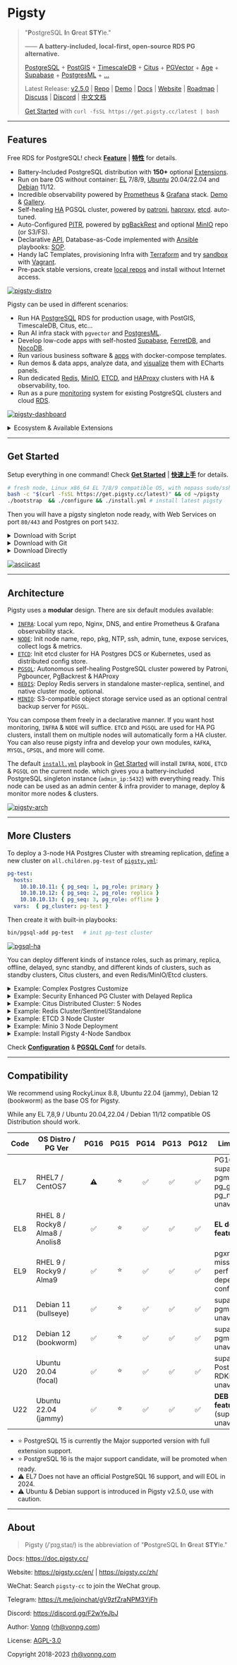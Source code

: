 # Pigsty

> "**P**ostgreSQL **I**n **G**reat **STY**le."
>
> —— **A battery-included, local-first, open-source RDS PG alternative.**
>
> [PostgreSQL](https://www.postgresql.org/) + [PostGIS](https://postgis.net/) + [TimescaleDB](https://www.timescale.com/) + [Citus](https://www.citusdata.com/) + [PGVector](https://github.com/pgvector/pgvector) + [Age](https://age.apache.org/) + [Supabase](https://supabase.com/) + [PostgresML](https://postgresml.org/) + [...](PGSQL-EXTENSION.md)
>
> Latest Release: [v2.5.0](https://github.com/Vonng/pigsty/releases/tag/v2.5.0) | [Repo](https://github.com/Vonng/pigsty) | [Demo](https://demo.pigsty.cc) | [Docs](https://doc.pigsty.cc/) | [Website](https://pigsty.cc/en/)  | [Roadmap](https://github.com/users/Vonng/projects/2/views/3) | [Discuss](https://github.com/Vonng/pigsty/discussions) | [Discord](https://discord.gg/F2wYeJbJ) | [中文文档](/zh/)
>
> [Get Started](INSTALL.md) with `curl -fsSL https://get.pigsty.cc/latest | bash`



----------------

## Features

Free RDS for PostgreSQL! check [**Feature**](FEATURE.md) | [**特性**](/zh/FEATURE.md) for details.

- Battery-Included PostgreSQL distribution with **150+** optional [Extensions](PGSQL-EXTENSION.md).
- Run on bare OS without container: [EL](https://en.wikipedia.org/wiki/Red_Hat_Enterprise_Linux_derivatives) 7/8/9, [Ubuntu](https://ubuntu.com/) 20.04/22.04 and [Debian](https://www.debian.org/) 11/12.
- Incredible observability powered by [Prometheus](https://prometheus.io/) & [Grafana](https://grafana.com/) stack. [Demo](https://demo.pigsty.cc) & [Gallery](https://github.com/Vonng/pigsty/wiki/Gallery).
- Self-healing [HA](PGSQL-ARCH) PGSQL cluster, powered by [patroni](https://patroni.readthedocs.io/en/latest/), [haproxy](http://www.haproxy.org/), [etcd](https://etcd.io/). auto-tuned.
- Auto-Configured [PITR](PGSQL-PITR), powered by [pgBackRest](https://pgbackrest.org/) and optional [MinIO](https://min.io/) repo (or S3/FS).
- Declarative [API](CONFIG), Database-as-Code implemented with [Ansible](https://www.ansible.com/) playbooks: [SOP](PGSQL-ADMIN).
- Handy IaC Templates, provisioning Infra with [Terraform](https://github.com/Vonng/pigsty/tree/master/terraform/README.md) and try [sandbox](docs/PROVISION.md) with [Vagrant](https://github.com/Vonng/pigsty/tree/master/vagrant/README.md).
- Pre-pack stable versions, create [local repos](INSTALL#offline-packages) and install without Internet access.

[![pigsty-distro](https://github.com/Vonng/pigsty/assets/8587410/a0550ad2-7bb9-4051-8758-9e5e3b294e54)](FEATURE.md)

Pigsty can be used in different scenarios:
- Run HA [PostgreSQL](docs/PGSQL.md) RDS for production usage, with PostGIS, TimescaleDB, Citus, etc...
- Run AI infra stack with `pgvector` and [PostgresML](https://github.com/Vonng/pigsty/tree/master/app/pgml/README.md).
- Develop low-code apps with self-hosted [Supabase](https://github.com/Vonng/pigsty/tree/master/app/supabase/README.md), [FerretDB](MONGO), and [NocoDB](https://github.com/Vonng/pigsty/tree/master/app/nocodb/README.md).
- Run various business software & [apps](https://github.com/Vonng/pigsty/blob/master/app/README.md) with docker-compose templates.
- Run demos & data apps, analyze data, and [visualize](https://demo.pigsty.cc/d/isd-overview/) them with ECharts panels.
- Run dedicated [Redis](REDIS), [MinIO](MINIO), [ETCD](ETCD), and [HAProxy](NODE) clusters with HA & observability, too.
- Run as a pure [monitoring](docs/PGSQL-MONITOR.md#monitor-mode) system for existing PostgreSQL clusters and cloud [RDS](docs/PGSQL-MONITOR.md#monitor-rds).

[![pigsty-dashboard](https://github.com/Vonng/pigsty/assets/8587410/cd4e6620-bc36-44dc-946b-b9ae56f93c90)](https://demo.pigsty.cc)


<details><summary>Ecosystem & Available Extensions</summary></br>

Pigsty has over **150+** [extensions](PGSQL-EXTENSION.md) pre-compiled and packaged, including some not included in the official PGDG repo. Some of the most potent extensions are:

- PostGIS: Add geospatial data support to PostgreSQL
- TimescaleDB: Add time-series/continuous-aggregation support to PostgreSQL
- PGVector: AI vector/embedding data type support, and ivfflat / hnsw index access method
- Citus: Turn a standalone primary-replica postgres cluster into a horizontally scalable distributed cluster
- Apache AGE: Add OpenCypher graph query language support to PostgreSQL, works like Neo4J
- PG GraphQL: Add GraphQL language support to PostgreSQL
- zhparser : Add Chinese word segmentation support to PostgreSQL, works like ElasticSearch
- [Supabase](https://github.com/Vonng/pigsty/tree/master/app/supabase): Open-Source Firebase alternative based on PostgreSQL
- [FerretDB](https://github.com/Vonng/pigsty/tree/master/app/ferretdb): Open-Source MongoDB alternative based on PostgreSQL
- [PostgresML](https://github.com/Vonng/pigsty/tree/master/app/pgml): Use machine learning algorithms and pretrained models with SQL

[![pigsty-extension](https://github.com/Vonng/pigsty/assets/8587410/91dfee81-3193-4505-b33f-0c5949dabf02)](PGSQL-EXTENSION.md)

| name                         | version |   source   | type  | comment                                                                                                                    |
|------------------------------|:-------:|:----------:|:-----:|----------------------------------------------------------------------------------------------------------------------------|
| **age**                      |  1.4.0  | **PIGSTY** | FEAT  | Apache AGE graph database extension                                                                                        |
| **pointcloud**               |  1.2.5  | **PIGSTY** | FEAT  | A PostgreSQL extension for storing point cloud (LIDAR) data.                                                               |
| **http**                     |   1.6   | **PIGSTY** | FEAT  | HTTP client for PostgreSQL, allows web page retrieval inside the database.                                                 |
| pg_tle                       |  1.2.0  | **PIGSTY** | FEAT  | Trusted Language Extensions for PostgreSQL                                                                                 |
| roaringbitmap                |   0.5   | **PIGSTY** | FEAT  | Support for Roaring Bitmaps                                                                                                |
| **zhparser**                 |   2.2   | **PIGSTY** | FEAT  | Parser for full-text search of Chinese                                                                                     |
| **pgml**                     |  2.7.9  | **PIGSTY** | FEAT  | PostgresML: Use the expressive power of SQL along with the most advanced machine learning algorithms and pretrained models |
| pg_net                       |  0.7.3  | **PIGSTY** | FEAT  | A PostgreSQL extension that enables asynchronous (non-blocking) HTTP/HTTPS requests with SQL                               |
| vault                        |  0.2.9  | **PIGSTY** | FEAT  | Extension for storing encrypted secrets in the Vault                                                                       |
| **pg_graphql**               |  1.4.0  | **PIGSTY** | FEAT  | GraphQL support for PostgreSQL                                                                                             |
| **hydra**                    |  1.0.0  | **PIGSTY** | FEAT  | Hydra is open source, column-oriented Postgres extension                                                                   |
| credcheck                    |  2.1.0  |    PGDG    | ADMIN | credcheck - postgresql plain text credential checker                                                                       |
| **pg_cron**                  |   1.5   |    PGDG    | ADMIN | Job scheduler for PostgreSQL                                                                                               |
| pg_background                |   1.0   |    PGDG    | ADMIN | Run SQL queries in the background                                                                                          |
| pg_jobmon                    |  1.4.1  |    PGDG    | ADMIN | Extension for logging and monitoring functions in PostgreSQL                                                               |
| pg_readonly                  |  1.0.0  |    PGDG    | ADMIN | cluster database read only                                                                                                 |
| **pg_repack**                |  1.4.8  |    PGDG    | ADMIN | Reorganize tables in PostgreSQL databases with minimal locks                                                               |
| pg_squeeze                   |   1.5   |    PGDG    | ADMIN | A tool to remove unused space from a relation.                                                                             |
| pgfincore                    |   1.2   |    PGDG    | ADMIN | examine and manage the os buffer cache                                                                                     |
| **pglogical**                |  2.4.3  |    PGDG    | ADMIN | PostgreSQL Logical Replication                                                                                             |
| pglogical_origin             |  1.0.0  |    PGDG    | ADMIN | Dummy extension for compatibility when upgrading from Postgres 9.4                                                         |
| prioritize                   |   1.0   |    PGDG    | ADMIN | get and set the priority of PostgreSQL backends                                                                            |
| set_user                     |  4.0.1  |    PGDG    | AUDIT | similar to SET ROLE but with added logging                                                                                 |
| **passwordcracklib**         |  3.0.0  |    PGDG    | AUDIT | Enforce password policy                                                                                                    |
| pgaudit                      |   1.7   |    PGDG    | AUDIT | provides auditing functionality                                                                                            |
| pgcryptokey                  |   1.0   |    PGDG    | AUDIT | cryptographic key management                                                                                               |
| hdfs_fdw                     |  2.0.5  |    PGDG    |  FDW  | foreign-data wrapper for remote hdfs servers                                                                               |
| mongo_fdw                    |   1.1   |    PGDG    |  FDW  | foreign data wrapper for MongoDB access                                                                                    |
| multicorn                    |   2.4   |    PGDG    |  FDW  | Multicorn2 Python3.6+ bindings for Postgres 11++ Foreign Data Wrapper                                                      |
| mysql_fdw                    |   1.2   |    PGDG    |  FDW  | Foreign data wrapper for querying a MySQL server                                                                           |
| pgbouncer_fdw                |   0.4   |    PGDG    |  FDW  | Extension for querying pgbouncer stats from normal SQL views & running pgbouncer commands from normal SQL functions        |
| sqlite_fdw                   |   1.1   |    PGDG    |  FDW  | SQLite Foreign Data Wrapper                                                                                                |
| tds_fdw                      |  2.0.3  |    PGDG    |  FDW  | Foreign data wrapper for querying a TDS database (Sybase or Microsoft SQL Server)                                          |
| emaj                         |  4.2.0  |    PGDG    | FEAT  | E-Maj extension enables fine-grained write logging and time travel on subsets of the database.                             |
| periods                      |   1.2   |    PGDG    | FEAT  | Provide Standard SQL functionality for PERIODs and SYSTEM VERSIONING                                                       |
| pg_ivm                       |   1.5   |    PGDG    | FEAT  | incremental view maintenance on PostgreSQL                                                                                 |
| pgq                          |   3.5   |    PGDG    | FEAT  | Generic queue for PostgreSQL                                                                                               |
| pgsodium                     |  3.1.8  |    PGDG    | FEAT  | Postgres extension for libsodium functions                                                                                 |
| **timescaledb**              | 2.11.2  |    PGDG    | FEAT  | Enables scalable inserts and complex queries for time-series data (Apache 2 Edition)                                       |
| **wal2json**                 |  2.5.1  |    PGDG    | FEAT  | Capture JSON format CDC change via logical decoding                                                                        |
| **vector**                   |  0.5.0  |    PGDG    | FEAT  | vector data type and ivfflat / hnsw access method                                                                          |
| count_distinct               |  3.0.1  |    PGDG    | FUNC  | An alternative to COUNT(DISTINCT ...) aggregate, usable with HashAggregate                                                 |
| ddlx                         |  0.23   |    PGDG    | FUNC  | DDL eXtractor functions                                                                                                    |
| extra_window_functions       |   1.0   |    PGDG    | FUNC  | Additional window functions to PostgreSQL                                                                                  |
| mysqlcompat                  |  0.0.7  |    PGDG    | FUNC  | MySQL compatibility functions                                                                                              |
| orafce                       |   4.5   |    PGDG    | FUNC  | Functions and operators that emulate a subset of functions and packages from the Oracle RDBMS                              |
| pgsql_tweaks                 | 0.10.0  |    PGDG    | FUNC  | Some functions and views for daily usage                                                                                   |
| tdigest                      |  1.4.0  |    PGDG    | FUNC  | Provides tdigest aggregate function.                                                                                       |
| topn                         |  2.4.0  |    PGDG    | FUNC  | type for top-n JSONB                                                                                                       |
| unaccent                     |   1.1   |    PGDG    | FUNC  | text search dictionary that removes accents                                                                                |
| address_standardizer         |  3.3.3  |    PGDG    |  GIS  | Used to parse an address into constituent elements. Generally used to support geocoding address normalization step.        |
| address_standardizer_data_us |  3.3.3  |    PGDG    |  GIS  | Address Standardizer US dataset example                                                                                    |
| **postgis**                  |  3.3.3  |    PGDG    |  GIS  | PostGIS geometry and geography spatial types and functions                                                                 |
| postgis_raster               |  3.3.3  |    PGDG    |  GIS  | PostGIS raster types and functions                                                                                         |
| postgis_sfcgal               |  3.3.3  |    PGDG    |  GIS  | PostGIS SFCGAL functions                                                                                                   |
| postgis_tiger_geocoder       |  3.3.3  |    PGDG    |  GIS  | PostGIS tiger geocoder and reverse geocoder                                                                                |
| postgis_topology             |  3.3.3  |    PGDG    |  GIS  | PostGIS topology spatial types and functions                                                                               |
| amcheck                      |   1.3   |    PGDG    | INDEX | functions for verifying relation integrity                                                                                 |
| bloom                        |   1.0   |    PGDG    | INDEX | bloom access method - signature file based index                                                                           |
| hll                          |  2.16   |    PGDG    | INDEX | type for storing hyperloglog data                                                                                          |
| pgtt                         | 2.10.0  |    PGDG    | INDEX | Extension to add Global Temporary Tables feature to PostgreSQL                                                             |
| rum                          |   1.3   |    PGDG    | INDEX | RUM index access method                                                                                                    |
| hstore_plperl                |   1.0   |    PGDG    | LANG  | transform between hstore and plperl                                                                                        |
| hstore_plperlu               |   1.0   |    PGDG    | LANG  | transform between hstore and plperlu                                                                                       |
| plpgsql_check                |   2.3   |    PGDG    | LANG  | extended check for plpgsql functions                                                                                       |
| plsh                         |    2    |    PGDG    | LANG  | PL/sh procedural language                                                                                                  |
| **citus**                    | 12.0-1  |    PGDG    | SHARD | Citus distributed database                                                                                                 |
| citus_columnar               | 11.3-1  |    PGDG    | SHARD | Citus Columnar extension                                                                                                   |
| pg_fkpart                    |   1.7   |    PGDG    | SHARD | Table partitioning by foreign key utility                                                                                  |
| pg_partman                   |  4.7.3  |    PGDG    | SHARD | Extension to manage partitioned tables by time or ID                                                                       |
| plproxy                      | 2.10.0  |    PGDG    | SHARD | Database partitioning implemented as procedural language                                                                   |
| hypopg                       |  1.4.0  |    PGDG    | STAT  | Hypothetical indexes for PostgreSQL                                                                                        |
| logerrors                    |   2.1   |    PGDG    | STAT  | Function for collecting statistics about messages in logfile                                                               |
| pg_auth_mon                  |   1.1   |    PGDG    | STAT  | monitor connection attempts per user                                                                                       |
| pg_permissions               |   1.1   |    PGDG    | STAT  | view object permissions and compare them with the desired state                                                            |
| pg_qualstats                 |  2.0.4  |    PGDG    | STAT  | An extension collecting statistics about quals                                                                             |
| pg_stat_kcache               |  2.2.2  |    PGDG    | STAT  | Kernel statistics gathering                                                                                                |
| pg_stat_monitor              |   2.0   |    PGDG    | STAT  | aggregated statistics, client information, plan details including plan, and histogram information.                         |
| pg_store_plans               |   1.7   |    PGDG    | STAT  | track plan statistics of all SQL statements executed                                                                       |
| pg_track_settings            |  2.1.2  |    PGDG    | STAT  | Track settings changes                                                                                                     |
| pg_wait_sampling             |   1.1   |    PGDG    | STAT  | sampling based statistics of wait events                                                                                   |
| pldbgapi                     |   1.1   |    PGDG    | STAT  | server-side support for debugging PL/pgSQL functions                                                                       |
| plprofiler                   |   4.2   |    PGDG    | STAT  | server-side support for profiling PL/pgSQL functions                                                                       |
| powa                         |  4.1.4  |    PGDG    | STAT  | PostgreSQL Workload Analyser-core                                                                                          |
| system_stats                 |   1.0   |    PGDG    | STAT  | System statistic functions for PostgreSQL                                                                                  |
| citext                       |   1.6   |    PGDG    | TYPE  | data type for case-insensitive character strings                                                                           |
| geoip                        |  0.2.4  |    PGDG    | TYPE  | An IP geolocation extension (a wrapper around the MaxMind GeoLite dataset)                                                 |
| ip4r                         |   2.4   |    PGDG    | TYPE  | IPv4/v6 and IPv4/v6 range index type for PostgreSQL                                                                        |
| pg_uuidv7                    |   1.1   |    PGDG    | TYPE  | pg_uuidv7: create UUIDv7 values in postgres                                                                                |
| pgmp                         |   1.1   |    PGDG    | TYPE  | Multiple Precision Arithmetic extension                                                                                    |
| semver                       | 0.32.1  |    PGDG    | TYPE  | Semantic version data type                                                                                                 |
| timestamp9                   |  1.3.0  |    PGDG    | TYPE  | timestamp nanosecond resolution                                                                                            |
| unit                         |    7    |    PGDG    | TYPE  | SI units extension                                                                                                         |
| lo                           |   1.1   |  CONTRIB   | ADMIN | Large Object maintenance                                                                                                   |
| old_snapshot                 |   1.0   |  CONTRIB   | ADMIN | utilities in support of old_snapshot_threshold                                                                             |
| pg_prewarm                   |   1.2   |  CONTRIB   | ADMIN | prewarm relation data                                                                                                      |
| pg_surgery                   |   1.0   |  CONTRIB   | ADMIN | extension to perform surgery on a damaged relation                                                                         |
| dblink                       |   1.2   |  CONTRIB   |  FDW  | connect to other PostgreSQL databases from within a database                                                               |
| file_fdw                     |   1.0   |  CONTRIB   |  FDW  | foreign-data wrapper for flat file access                                                                                  |
| postgres_fdw                 |   1.1   |  CONTRIB   |  FDW  | foreign-data wrapper for remote PostgreSQL servers                                                                         |
| autoinc                      |   1.0   |  CONTRIB   | FUNC  | functions for autoincrementing fields                                                                                      |
| dict_int                     |   1.0   |  CONTRIB   | FUNC  | text search dictionary template for integers                                                                               |
| dict_xsyn                    |   1.0   |  CONTRIB   | FUNC  | text search dictionary template for extended synonym processing                                                            |
| earthdistance                |   1.1   |  CONTRIB   | FUNC  | calculate great-circle distances on the surface of the Earth                                                               |
| fuzzystrmatch                |   1.1   |  CONTRIB   | FUNC  | determine similarities and distance between strings                                                                        |
| insert_username              |   1.0   |  CONTRIB   | FUNC  | functions for tracking who changed a table                                                                                 |
| intagg                       |   1.1   |  CONTRIB   | FUNC  | integer aggregator and enumerator (obsolete)                                                                               |
| intarray                     |   1.5   |  CONTRIB   | FUNC  | functions, operators, and index support for 1-D arrays of integers                                                         |
| moddatetime                  |   1.0   |  CONTRIB   | FUNC  | functions for tracking last modification time                                                                              |
| pg_trgm                      |   1.6   |  CONTRIB   | FUNC  | text similarity measurement and index searching based on trigrams                                                          |
| pgcrypto                     |   1.3   |  CONTRIB   | FUNC  | cryptographic functions                                                                                                    |
| refint                       |   1.0   |  CONTRIB   | FUNC  | functions for implementing referential integrity (obsolete)                                                                |
| tablefunc                    |   1.0   |  CONTRIB   | FUNC  | functions that manipulate whole tables, including crosstab                                                                 |
| tcn                          |   1.0   |  CONTRIB   | FUNC  | Triggered change notifications                                                                                             |
| tsm_system_rows              |   1.0   |  CONTRIB   | FUNC  | TABLESAMPLE method which accepts number of rows as a limit                                                                 |
| tsm_system_time              |   1.0   |  CONTRIB   | FUNC  | TABLESAMPLE method which accepts time in milliseconds as a limit                                                           |
| uuid-ossp                    |   1.1   |  CONTRIB   | FUNC  | generate universally unique identifiers (UUIDs)                                                                            |
| btree_gin                    |   1.3   |  CONTRIB   | INDEX | support for indexing common datatypes in GIN                                                                               |
| btree_gist                   |   1.7   |  CONTRIB   | INDEX | support for indexing common datatypes in GiST                                                                              |
| bool_plperl                  |   1.0   |  CONTRIB   | LANG  | transform between bool and plperl                                                                                          |
| bool_plperlu                 |   1.0   |  CONTRIB   | LANG  | transform between bool and plperlu                                                                                         |
| hstore_plpython3u            |   1.0   |  CONTRIB   | LANG  | transform between hstore and plpython3u                                                                                    |
| jsonb_plperl                 |   1.0   |  CONTRIB   | LANG  | transform between jsonb and plperl                                                                                         |
| jsonb_plperlu                |   1.0   |  CONTRIB   | LANG  | transform between jsonb and plperlu                                                                                        |
| jsonb_plpython3u             |   1.0   |  CONTRIB   | LANG  | transform between jsonb and plpython3u                                                                                     |
| ltree_plpython3u             |   1.0   |  CONTRIB   | LANG  | transform between ltree and plpython3u                                                                                     |
| plperl                       |   1.0   |  CONTRIB   | LANG  | PL/Perl procedural language                                                                                                |
| plperlu                      |   1.0   |  CONTRIB   | LANG  | PL/PerlU untrusted procedural language                                                                                     |
| plpgsql                      |   1.0   |  CONTRIB   | LANG  | PL/pgSQL procedural language                                                                                               |
| plpython3u                   |   1.0   |  CONTRIB   | LANG  | PL/Python3U untrusted procedural language                                                                                  |
| pltcl                        |   1.0   |  CONTRIB   | LANG  | PL/TCL procedural language                                                                                                 |
| pltclu                       |   1.0   |  CONTRIB   | LANG  | PL/TCLU untrusted procedural language                                                                                      |
| pageinspect                  |  1.11   |  CONTRIB   | STAT  | inspect the contents of database pages at a low level                                                                      |
| pg_buffercache               |   1.3   |  CONTRIB   | STAT  | examine the shared buffer cache                                                                                            |
| pg_freespacemap              |   1.2   |  CONTRIB   | STAT  | examine the free space map (FSM)                                                                                           |
| **pg_stat_statements**       |  1.10   |  CONTRIB   | STAT  | track planning and execution statistics of all SQL statements executed                                                     |
| pg_visibility                |   1.2   |  CONTRIB   | STAT  | examine the visibility map (VM) and page-level visibility info                                                             |
| pg_walinspect                |   1.0   |  CONTRIB   | STAT  | functions to inspect contents of PostgreSQL Write-Ahead Log                                                                |
| pgrowlocks                   |   1.2   |  CONTRIB   | STAT  | show row-level locking information                                                                                         |
| pgstattuple                  |   1.5   |  CONTRIB   | STAT  | show tuple-level statistics                                                                                                |
| sslinfo                      |   1.2   |  CONTRIB   | STAT  | information about SSL certificates                                                                                         |
| cube                         |   1.5   |  CONTRIB   | TYPE  | data type for multidimensional cubes                                                                                       |
| hstore                       |   1.8   |  CONTRIB   | TYPE  | data type for storing sets of (key, value) pairs                                                                           |
| isn                          |   1.2   |  CONTRIB   | TYPE  | data types for international product numbering standards                                                                   |
| ltree                        |   1.2   |  CONTRIB   | TYPE  | data type for hierarchical tree-like structures                                                                            |
| prefix                       |  1.2.0  |  CONTRIB   | TYPE  | Prefix Range module for PostgreSQL                                                                                         |
| seg                          |   1.4   |  CONTRIB   | TYPE  | data type for representing line segments or floating-point intervals                                                       |
| xml2                         |   1.1   |  CONTRIB   | TYPE  | XPath querying and XSLT                                                                                                    |

</details>



----------------

## Get Started

Setup everything in one command! Check [**Get Started**](INSTALL.md) | [**快速上手**](/zh/INSTALL.md) for details.

```bash
# fresh node, Linux x86_64 EL 7/8/9 compatible OS, with nopass sudo/ssh
bash -c "$(curl -fsSL https://get.pigsty.cc/latest)" && cd ~/pigsty   
./bootstrap  && ./configure && ./install.yml # install latest pigsty
```

Then you will have a pigsty singleton node ready, with Web Services on port `80/443` and Postgres on port `5432`. 

<details><summary>Download with Script</summary>

```bash
$ curl https://get.pigsty.cc/latest | bash
...
[Checking] ===========================================
[ OK ] SOURCE from CDN due to GFW
FROM CDN    : bash -c "$(curl -fsSL https://get.pigsty.cc/latest)"
FROM GITHUB : bash -c "$(curl -fsSL https://raw.githubusercontent.com/Vonng/pigsty/master/bin/latest)"
[Downloading] ===========================================
[ OK ] download pigsty source code from CDN
[ OK ] $ curl -SL https://get.pigsty.cc/v2.5.0/pigsty-v2.5.0.tgz
...
MD5: d5dc4a51efc81932a03d7c010d0d5d64  /tmp/pigsty-v2.5.0.tgz
[Extracting] ===========================================
[ OK ] extract '/tmp/pigsty-v2.5.0.tgz' to '/home/vagrant/pigsty'
[ OK ] $ tar -xf /tmp/pigsty-v2.5.0.tgz -C ~;

[Reference] ===========================================
Official Site:   https://pigsty.cc
Get Started:     https://doc.pigsty.cc/#/INSTALL
Documentation:   https://doc.pigsty.cc
Github Repo:     https://github.com/Vonng/pigsty
Public Demo:     https://demo.pigsty.cc
[Proceeding] ===========================================
cd ~/pigsty      # entering pigsty home directory before proceeding
./bootstrap      # install ansible & download the optional offline packages
./configure      # preflight-check and generate config according to your env
./install.yml    # install pigsty on this node and init it as the admin node
[ OK ] ~/pigsty is ready to go now!
```

</details>


<details><summary>Download with Git</summary>

You can also download pigsty source with `git`, don't forget to checkout a specific version.

```bash
git clone https://github.com/Vonng/pigsty;
cd pigsty; git checkout v2.5.0
```

</details>


<details><summary>Download Directly</summary>

You can also download pigsty source & offline pkgs directly from GitHub release page.

```bash
# get from GitHub
bash -c "$(curl -fsSL https://raw.githubusercontent.com/Vonng/pigsty/master/bin/latest)"

# or download tarball directly with curl
curl -L https://github.com/Vonng/pigsty/releases/download/v2.5.0/pigsty-v2.5.0.tgz -o ~/pigsty.tgz                 # SRC
curl -L https://github.com/Vonng/pigsty/releases/download/v2.5.0/pigsty-pkg-v2.5.0.el9.x86_64.tgz -o /tmp/pkg.tgz  # EL9
curl -L https://github.com/Vonng/pigsty/releases/download/v2.5.0/pigsty-pkg-v2.5.0.el8.x86_64.tgz -o /tmp/pkg.tgz  # EL8
curl -L https://github.com/Vonng/pigsty/releases/download/v2.5.0/pigsty-pkg-v2.5.0.el7.x86_64.tgz -o /tmp/pkg.tgz  # EL7

# alternative CDN in china 
curl -L https://get.pigsty.cc/v2.5.0/pigsty-v2.5.0.tgz -o ~/pigsty.tgz
```

</details>

[![asciicast](https://asciinema.org/a/603609.svg)](https://asciinema.org/a/603609)



----------------

## Architecture

Pigsty uses a **modular** design. There are six default modules available:

* [`INFRA`](INFRA): Local yum repo, Nginx, DNS, and entire Prometheus & Grafana observability stack.
* [`NODE`](NODE):   Init node name, repo, pkg, NTP, ssh, admin, tune, expose services, collect logs & metrics.
* [`ETCD`](ETCD):   Init etcd cluster for HA Postgres DCS or Kubernetes, used as distributed config store.
* [`PGSQL`](PGSQL): Autonomous self-healing PostgreSQL cluster powered by Patroni, Pgbouncer, PgBackrest & HAProxy
* [`REDIS`](REDIS): Deploy Redis servers in standalone master-replica, sentinel, and native cluster mode, optional.
* [`MINIO`](MINIO): S3-compatible object storage service used as an optional central backup server for `PGSQL`.

You can compose them freely in a declarative manner. If you want host monitoring, `INFRA` & `NODE` will suffice.
`ETCD` and `PGSQL` are used for HA PG clusters, install them on multiple nodes will automatically form a HA cluster.
You can also reuse pigsty infra and develop your own modules, `KAFKA`, `MYSQL`, `GPSQL`, and more will come.

The default [`install.yml`](https://github.com/Vonng/pigsty/blob/master/install.yml) playbook in [Get Started](#get-started) will install `INFRA`, `NODE`, `ETCD` & `PGSQL` on the current node. 
which gives you a battery-included PostgreSQL singleton instance (`admin_ip:5432`) with everything ready.
This node can be used as an admin center & infra provider to manage, deploy & monitor more nodes & clusters.

[![pigsty-arch](https://github.com/Vonng/pigsty/assets/8587410/7b226641-e61b-4e79-bc31-759204778bd5)](ARCH.md)



----------------

## More Clusters

To deploy a 3-node HA Postgres Cluster with streaming replication, [define](https://github.com/Vonng/pigsty/blob/master/pigsty.yml#L54) a new cluster on `all.children.pg-test` of [`pigsty.yml`](https://github.com/Vonng/pigsty/blob/master/pigsty.yml):

```yaml 
pg-test:
  hosts:
    10.10.10.11: { pg_seq: 1, pg_role: primary }
    10.10.10.12: { pg_seq: 2, pg_role: replica }
    10.10.10.13: { pg_seq: 3, pg_role: offline }
  vars:  { pg_cluster: pg-test }
```

Then create it with built-in playbooks:

```bash
bin/pgsql-add pg-test   # init pg-test cluster 
```

[![pgsql-ha](https://github.com/Vonng/pigsty/assets/8587410/645501d1-384e-4009-b41b-8488654f17d3)](PGSQL-ARCH.md)

You can deploy different kinds of instance roles, such as primary, replica, offline, delayed, sync standby, and different kinds of clusters, such as standby clusters, Citus clusters, and even Redis/MinIO/Etcd clusters.

<details><summary>Example: Complex Postgres Customize</summary>

```yaml
pg-meta:
  hosts: { 10.10.10.10: { pg_seq: 1, pg_role: primary , pg_offline_query: true } }
  vars:
    pg_cluster: pg-meta
    pg_databases:                       # define business databases on this cluster, array of database definition
      - name: meta                      # REQUIRED, `name` is the only mandatory field of a database definition
        baseline: cmdb.sql              # optional, database sql baseline path, (relative path among ansible search path, e.g files/)
        pgbouncer: true                 # optional, add this database to pgbouncer database list? true by default
        schemas: [pigsty]               # optional, additional schemas to be created, array of schema names
        extensions:                     # optional, additional extensions to be installed: array of `{name[,schema]}`
          - { name: postgis , schema: public }
          - { name: timescaledb }
        comment: pigsty meta database   # optional, comment string for this database
        owner: postgres                # optional, database owner, postgres by default
        template: template1            # optional, which template to use, template1 by default
        encoding: UTF8                 # optional, database encoding, UTF8 by default. (MUST same as template database)
        locale: C                      # optional, database locale, C by default.  (MUST same as template database)
        lc_collate: C                  # optional, database collate, C by default. (MUST same as template database)
        lc_ctype: C                    # optional, database ctype, C by default.   (MUST same as template database)
        tablespace: pg_default         # optional, default tablespace, 'pg_default' by default.
        allowconn: true                # optional, allow connection, true by default. false will disable connect at all
        revokeconn: false              # optional, revoke public connection privilege. false by default. (leave connect with grant option to owner)
        register_datasource: true      # optional, register this database to grafana datasources? true by default
        connlimit: -1                  # optional, database connection limit, default -1 disable limit
        pool_auth_user: dbuser_meta    # optional, all connection to this pgbouncer database will be authenticated by this user
        pool_mode: transaction         # optional, pgbouncer pool mode at database level, default transaction
        pool_size: 64                  # optional, pgbouncer pool size at database level, default 64
        pool_size_reserve: 32          # optional, pgbouncer pool size reserve at database level, default 32
        pool_size_min: 0               # optional, pgbouncer pool size min at database level, default 0
        pool_max_db_conn: 100          # optional, max database connections at database level, default 100
      - { name: grafana  ,owner: dbuser_grafana  ,revokeconn: true ,comment: grafana primary database }
      - { name: bytebase ,owner: dbuser_bytebase ,revokeconn: true ,comment: bytebase primary database }
      - { name: kong     ,owner: dbuser_kong     ,revokeconn: true ,comment: kong the api gateway database }
      - { name: gitea    ,owner: dbuser_gitea    ,revokeconn: true ,comment: gitea meta database }
      - { name: wiki     ,owner: dbuser_wiki     ,revokeconn: true ,comment: wiki meta database }
    pg_users:                           # define business users/roles on this cluster, array of user definition
      - name: dbuser_meta               # REQUIRED, `name` is the only mandatory field of a user definition
        password: DBUser.Meta           # optional, password, can be a scram-sha-256 hash string or plain text
        login: true                     # optional, can log in, true by default  (new biz ROLE should be false)
        superuser: false                # optional, is superuser? false by default
        createdb: false                 # optional, can create database? false by default
        createrole: false               # optional, can create role? false by default
        inherit: true                   # optional, can this role use inherited privileges? true by default
        replication: false              # optional, can this role do replication? false by default
        bypassrls: false                # optional, can this role bypass row level security? false by default
        pgbouncer: true                 # optional, add this user to pgbouncer user-list? false by default (production user should be true explicitly)
        connlimit: -1                   # optional, user connection limit, default -1 disable limit
        expire_in: 3650                 # optional, now + n days when this role is expired (OVERWRITE expire_at)
        expire_at: '2030-12-31'         # optional, YYYY-MM-DD 'timestamp' when this role is expired  (OVERWRITTEN by expire_in)
        comment: pigsty admin user      # optional, comment string for this user/role
        roles: [dbrole_admin]           # optional, belonged roles. default roles are: dbrole_{admin,readonly,readwrite,offline}
        parameters: {}                  # optional, role level parameters with `ALTER ROLE SET`
        pool_mode: transaction          # optional, pgbouncer pool mode at user level, transaction by default
        pool_connlimit: -1              # optional, max database connections at user level, default -1 disable limit
      - {name: dbuser_view     ,password: DBUser.Viewer   ,pgbouncer: true ,roles: [dbrole_readonly], comment: read-only viewer for meta database}
      - {name: dbuser_grafana  ,password: DBUser.Grafana  ,pgbouncer: true ,roles: [dbrole_admin]    ,comment: admin user for grafana database   }
      - {name: dbuser_bytebase ,password: DBUser.Bytebase ,pgbouncer: true ,roles: [dbrole_admin]    ,comment: admin user for bytebase database  }
      - {name: dbuser_kong     ,password: DBUser.Kong     ,pgbouncer: true ,roles: [dbrole_admin]    ,comment: admin user for kong api gateway   }
      - {name: dbuser_gitea    ,password: DBUser.Gitea    ,pgbouncer: true ,roles: [dbrole_admin]    ,comment: admin user for gitea service      }
      - {name: dbuser_wiki     ,password: DBUser.Wiki     ,pgbouncer: true ,roles: [dbrole_admin]    ,comment: admin user for wiki.js service    }
    pg_services:                        # extra services in addition to pg_default_services, array of service definition
      # standby service will route {ip|name}:5435 to sync replica's pgbouncer (5435->6432 standby)
      - name: standby                   # required, service name, the actual svc name will be prefixed with `pg_cluster`, e.g: pg-meta-standby
        port: 5435                      # required, service exposed port (work as kubernetes service node port mode)
        ip: "*"                         # optional, service bind ip address, `*` for all ip by default
        selector: "[]"                  # required, service member selector, use JMESPath to filter inventory
        dest: default                   # optional, destination port, default|postgres|pgbouncer|<port_number>, 'default' by default
        check: /sync                    # optional, health check url path, / by default
        backup: "[? pg_role == `primary`]"  # backup server selector
        maxconn: 3000                   # optional, max allowed front-end connection
        balance: roundrobin             # optional, haproxy load balance algorithm (roundrobin by default, other: leastconn)
        options: 'inter 3s fastinter 1s downinter 5s rise 3 fall 3 on-marked-down shutdown-sessions slowstart 30s maxconn 3000 maxqueue 128 weight 100'
    pg_hba_rules:
      - {user: dbuser_view , db: all ,addr: infra ,auth: pwd ,title: 'allow grafana dashboard access cmdb from infra nodes'}
    pg_vip_enabled: true
    pg_vip_address: 10.10.10.2/24
    pg_vip_interface: eth1
    node_crontab:  # make a full backup 1 am everyday
      - '00 01 * * * postgres /pg/bin/pg-backup full'

```

</details>

<details><summary>Example: Security Enhanced PG Cluster with Delayed Replica</summary>

```yaml
pg-meta:      # 3 instance postgres cluster `pg-meta`
  hosts:
    10.10.10.10: { pg_seq: 1, pg_role: primary }
    10.10.10.11: { pg_seq: 2, pg_role: replica }
    10.10.10.12: { pg_seq: 3, pg_role: replica , pg_offline_query: true }
  vars:
    pg_cluster: pg-meta
    pg_conf: crit.yml
    pg_users:
      - { name: dbuser_meta , password: DBUser.Meta   , pgbouncer: true , roles: [ dbrole_admin ] , comment: pigsty admin user }
      - { name: dbuser_view , password: DBUser.Viewer , pgbouncer: true , roles: [ dbrole_readonly ] , comment: read-only viewer for meta database }
    pg_databases:
      - {name: meta ,baseline: cmdb.sql ,comment: pigsty meta database ,schemas: [pigsty] ,extensions: [{name: postgis, schema: public}, {name: timescaledb}]}
    pg_default_service_dest: postgres
    pg_services:
      - { name: standby ,src_ip: "*" ,port: 5435 , dest: default ,selector: "[]" , backup: "[? pg_role == `primary`]" }
    pg_vip_enabled: true
    pg_vip_address: 10.10.10.2/24
    pg_vip_interface: eth1
    pg_listen: '${ip},${vip},${lo}'
    patroni_ssl_enabled: true
    pgbouncer_sslmode: require
    pgbackrest_method: minio
    pg_libs: 'timescaledb, $libdir/passwordcheck, pg_stat_statements, auto_explain' # add passwordcheck extension to enforce strong password
    pg_default_roles:                 # default roles and users in postgres cluster
      - { name: dbrole_readonly  ,login: false ,comment: role for global read-only access     }
      - { name: dbrole_offline   ,login: false ,comment: role for restricted read-only access }
      - { name: dbrole_readwrite ,login: false ,roles: [dbrole_readonly]               ,comment: role for global read-write access }
      - { name: dbrole_admin     ,login: false ,roles: [pg_monitor, dbrole_readwrite]  ,comment: role for object creation }
      - { name: postgres     ,superuser: true  ,expire_in: 7300                        ,comment: system superuser }
      - { name: replicator ,replication: true  ,expire_in: 7300 ,roles: [pg_monitor, dbrole_readonly]   ,comment: system replicator }
      - { name: dbuser_dba   ,superuser: true  ,expire_in: 7300 ,roles: [dbrole_admin]  ,pgbouncer: true ,pool_mode: session, pool_connlimit: 16 , comment: pgsql admin user }
      - { name: dbuser_monitor ,roles: [pg_monitor] ,expire_in: 7300 ,pgbouncer: true ,parameters: {log_min_duration_statement: 1000 } ,pool_mode: session ,pool_connlimit: 8 ,comment: pgsql monitor user }
    pg_default_hba_rules:             # postgres host-based auth rules by default
      - {user: '${dbsu}'    ,db: all         ,addr: local     ,auth: ident ,title: 'dbsu access via local os user ident'  }
      - {user: '${dbsu}'    ,db: replication ,addr: local     ,auth: ident ,title: 'dbsu replication from local os ident' }
      - {user: '${repl}'    ,db: replication ,addr: localhost ,auth: ssl   ,title: 'replicator replication from localhost'}
      - {user: '${repl}'    ,db: replication ,addr: intra     ,auth: ssl   ,title: 'replicator replication from intranet' }
      - {user: '${repl}'    ,db: postgres    ,addr: intra     ,auth: ssl   ,title: 'replicator postgres db from intranet' }
      - {user: '${monitor}' ,db: all         ,addr: localhost ,auth: pwd   ,title: 'monitor from localhost with password' }
      - {user: '${monitor}' ,db: all         ,addr: infra     ,auth: ssl   ,title: 'monitor from infra host with password'}
      - {user: '${admin}'   ,db: all         ,addr: infra     ,auth: ssl   ,title: 'admin @ infra nodes with pwd & ssl'   }
      - {user: '${admin}'   ,db: all         ,addr: world     ,auth: cert  ,title: 'admin @ everywhere with ssl & cert'   }
      - {user: '+dbrole_readonly',db: all    ,addr: localhost ,auth: ssl   ,title: 'pgbouncer read/write via local socket'}
      - {user: '+dbrole_readonly',db: all    ,addr: intra     ,auth: ssl   ,title: 'read/write biz user via password'     }
      - {user: '+dbrole_offline' ,db: all    ,addr: intra     ,auth: ssl   ,title: 'allow etl offline tasks from intranet'}
    pgb_default_hba_rules:            # pgbouncer host-based authentication rules
      - {user: '${dbsu}'    ,db: pgbouncer   ,addr: local     ,auth: peer  ,title: 'dbsu local admin access with os ident'}
      - {user: 'all'        ,db: all         ,addr: localhost ,auth: pwd   ,title: 'allow all user local access with pwd' }
      - {user: '${monitor}' ,db: pgbouncer   ,addr: intra     ,auth: ssl   ,title: 'monitor access via intranet with pwd' }
      - {user: '${monitor}' ,db: all         ,addr: world     ,auth: deny  ,title: 'reject all other monitor access addr' }
      - {user: '${admin}'   ,db: all         ,addr: intra     ,auth: ssl   ,title: 'admin access via intranet with pwd'   }
      - {user: '${admin}'   ,db: all         ,addr: world     ,auth: deny  ,title: 'reject all other admin access addr'   }
      - {user: 'all'        ,db: all         ,addr: intra     ,auth: ssl   ,title: 'allow all user intra access with pwd' }

# OPTIONAL delayed cluster for pg-meta
pg-meta-delay:                    # delayed instance for pg-meta (1 hour ago)
  hosts: { 10.10.10.13: { pg_seq: 1, pg_role: primary, pg_upstream: 10.10.10.10, pg_delay: 1h } }
  vars: { pg_cluster: pg-meta-delay }
```

</details>

<details><summary>Example: Citus Distributed Cluster: 5 Nodes</summary>

```yaml
all:
  children:
    pg-citus0: # citus coordinator, pg_group = 0
      hosts: { 10.10.10.10: { pg_seq: 1, pg_role: primary } }
      vars: { pg_cluster: pg-citus0 , pg_group: 0 }
    pg-citus1: # citus data node 1
      hosts: { 10.10.10.11: { pg_seq: 1, pg_role: primary } }
      vars: { pg_cluster: pg-citus1 , pg_group: 1 }
    pg-citus2: # citus data node 2
      hosts: { 10.10.10.12: { pg_seq: 1, pg_role: primary } }
      vars: { pg_cluster: pg-citus2 , pg_group: 2 }
    pg-citus3: # citus data node 3, with an extra replica
      hosts:
        10.10.10.13: { pg_seq: 1, pg_role: primary }
        10.10.10.14: { pg_seq: 2, pg_role: replica }
      vars: { pg_cluster: pg-citus3 , pg_group: 3 }
  vars:                               # global parameters for all citus clusters
    pg_mode: citus                    # pgsql cluster mode: citus
    pg_shard: pg-citus                # citus shard name: pg-citus
    patroni_citus_db: meta            # citus distributed database name
    pg_dbsu_password: DBUser.Postgres # all dbsu password access for citus cluster
    pg_users: [ { name: dbuser_meta ,password: DBUser.Meta ,pgbouncer: true ,roles: [ dbrole_admin ] } ]
    pg_databases: [ { name: meta ,extensions: [ { name: citus }, { name: postgis }, { name: timescaledb } ] } ]
    pg_hba_rules:
      - { user: 'all' ,db: all  ,addr: 127.0.0.1/32 ,auth: ssl ,title: 'all user ssl access from localhost' }
      - { user: 'all' ,db: all  ,addr: intra        ,auth: ssl ,title: 'all user ssl access from intranet'  }
```


</details>

<details><summary>Example: Redis Cluster/Sentinel/Standalone</summary>

```yaml
redis-ms: # redis classic primary & replica
  hosts: { 10.10.10.10: { redis_node: 1 , redis_instances: { 6379: { }, 6380: { replica_of: '10.10.10.10 6379' } } } }
  vars: { redis_cluster: redis-ms ,redis_password: 'redis.ms' ,redis_max_memory: 64MB }

redis-meta: # redis sentinel x 3
  hosts: { 10.10.10.11: { redis_node: 1 , redis_instances: { 26379: { } ,26380: { } ,26381: { } } } }
  vars:
    redis_cluster: redis-meta
    redis_password: 'redis.meta'
    redis_mode: sentinel
    redis_max_memory: 16MB
    redis_sentinel_monitor: # primary list for redis sentinel, use cls as name, primary ip:port
      - { name: redis-ms, host: 10.10.10.10, port: 6379 ,password: redis.ms, quorum: 2 }

redis-test: # redis native cluster: 3m x 3s
  hosts:
    10.10.10.12: { redis_node: 1 ,redis_instances: { 6379: { } ,6380: { } ,6381: { } } }
    10.10.10.13: { redis_node: 2 ,redis_instances: { 6379: { } ,6380: { } ,6381: { } } }
  vars: { redis_cluster: redis-test ,redis_password: 'redis.test' ,redis_mode: cluster, redis_max_memory: 32MB }
```

</details>

<details><summary>Example: ETCD 3 Node Cluster</summary>

```yaml
etcd: # dcs service for postgres/patroni ha consensus
  hosts:  # 1 node for testing, 3 or 5 for production
    10.10.10.10: { etcd_seq: 1 }  # etcd_seq required
    10.10.10.11: { etcd_seq: 2 }  # assign from 1 ~ n
    10.10.10.12: { etcd_seq: 3 }  # odd number please
  vars: # cluster level parameter override roles/etcd
    etcd_cluster: etcd  # mark etcd cluster name etcd
    etcd_safeguard: false # safeguard against purging
    etcd_clean: true # purge etcd during init process
```

</details>

<details><summary>Example: Minio 3 Node Deployment</summary>

```yaml
minio:
  hosts:
    10.10.10.10: { minio_seq: 1 }
    10.10.10.11: { minio_seq: 2 }
    10.10.10.12: { minio_seq: 3 }
  vars:
    minio_cluster: minio
    minio_data: '/data{1...2}'        # use two disk per node
    minio_node: '${minio_cluster}-${minio_seq}.pigsty' # minio node name pattern
    haproxy_services:
      - name: minio                     # [REQUIRED] service name, unique
        port: 9002                      # [REQUIRED] service port, unique
        options:
          - option httpchk
          - option http-keep-alive
          - http-check send meth OPTIONS uri /minio/health/live
          - http-check expect status 200
        servers:
          - { name: minio-1 ,ip: 10.10.10.10 , port: 9000 , options: 'check-ssl ca-file /etc/pki/ca.crt check port 9000' }
          - { name: minio-2 ,ip: 10.10.10.11 , port: 9000 , options: 'check-ssl ca-file /etc/pki/ca.crt check port 9000' }
          - { name: minio-3 ,ip: 10.10.10.12 , port: 9000 , options: 'check-ssl ca-file /etc/pki/ca.crt check port 9000' }
```

</details>


<details><summary>Example: Install Pigsty 4-Node Sandbox</summary>

[![asciicast](https://asciinema.org/a/566220.svg)](https://asciinema.org/a/566220)

</details>


Check [**Configuration**](CONFIG) & [**PGSQL Conf**](PGSQL-CONF.md) for details.


----------------

## Compatibility

We recommend using RockyLinux 8.8, Ubuntu 22.04 (jammy), Debian 12 (bookworm) as the base OS for Pigsty.

While any EL 7,8,9 / Ubuntu 20.04,22.04 / Debian 11/12 compatible OS Distribution should work.

| Code | OS Distro / PG Ver                | PG16 | PG15 | PG14 | PG13 | PG12 | Limitation                                           |
|:----:|-----------------------------------|:----:|:----:|:----:|:----:|:----:|------------------------------------------------------|
| EL7  | RHEL7 / CentOS7                   |  ⚠️  |  ⭐️  |  ✅   |  ✅   |  ✅   | PG16, supabase, pgml, pg_graphql, pg_net unavailable |
| EL8  | RHEL 8 / Rocky8 / Alma8 / Anolis8 |  ✅   |  ⭐️  |  ✅   |  ✅   |  ✅   | **EL default feature set**                           |
| EL9  | RHEL 9 / Rocky9 / Alma9           |  ✅   |  ⭐️  |  ✅   |  ✅   |  ✅   | pgxnclient missing, perf dependency conflict         |
| D11  | Debian 11 (bullseye)              |  ✅   |  ⭐️  |  ✅   |  ✅   |  ✅   | supabase, pgml, RDKit unavailable                    |
| D12  | Debian 12 (bookworm)              |  ✅   |  ⭐️  |  ✅   |  ✅   |  ✅   | supabase, pgml unavailable                           |
| U20  | Ubuntu 20.04 (focal)              |  ✅   |  ⭐️  |  ✅   |  ✅   |  ✅   | supabase, PostGIS3, RDKit, pgml unavailable          |
| U22  | Ubuntu 22.04 (jammy)              |  ✅   |  ⭐️  |  ✅   |  ✅   |  ✅   | **DEB default feature set** (supabase unavailable)   |

* ⭐️ PostgreSQL 15 is currently the Major supported version with full extension support.
* ⭐ PostgreSQL 16 is the major support candidate, will be promoted when ready.
* ⚠️ EL7 Does not have an official PostgreSQL 16 support, and will EOL in 2024.
* ⚠️ Ubuntu & Debian support is introduced in Pigsty v2.5.0, use with caution.


----------------

## About

> Pigsty (/ˈpɪɡˌstaɪ/) is the abbreviation of "**P**ostgreSQL **I**n **G**reat **STY**le."

Docs: https://doc.pigsty.cc/

Website: https://pigsty.cc/en/ | https://pigsty.cc/zh/

WeChat: Search `pigsty-cc` to join the WeChat group.

Telegram: https://t.me/joinchat/gV9zfZraNPM3YjFh

Discord: https://discord.gg/F2wYeJbJ

Author: [Vonng](https://vonng.com/en) ([rh@vonng.com](mailto:rh@vonng.com))

License: [AGPL-3.0](LICENSE)

Copyright 2018-2023 rh@vonng.com